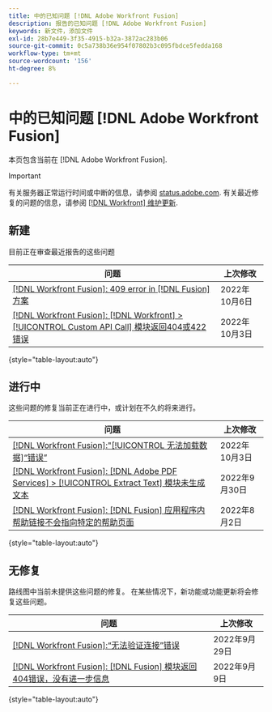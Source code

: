 ```yaml
---
title: 中的已知问题 [!DNL Adobe Workfront Fusion]
description: 报告的已知问题 [!DNL Adobe Workfront Fusion]
keywords: 新文件，添加文件
exl-id: 28b7e449-3f35-4915-b32a-3872ac283b06
source-git-commit: 0c5a738b36e954f07802b3c095fbdce5fedda168
workflow-type: tm+mt
source-wordcount: '156'
ht-degree: 8%

---
```


# 中的已知问题 [!DNL Adobe Workfront Fusion]

本页包含当前在 [!DNL Adobe Workfront Fusion].

>[!IMPORTANT]
>
>有关服务器正常运行时间或中断的信息，请参阅 [status.adobe.com](https://status.adobe.com). 有关最近修复的问题的信息，请参阅 [[!DNL Workfront] 维护更新](../maintenance/current-updates.md).

## 新建

目前正在审查最近报告的这些问题

| **问题** | **上次修改** |
| -----------------------------------------------------------------| ----------------- |
| [[!DNL Workfront Fusion]: 409 error in [!DNL Fusion] 方案](known-issues-workfront-fusion/fusion-409-error.md) | 2022年10月6日 |
| [[!DNL Workfront Fusion]: [!DNL Workfront] >[!UICONTROL  Custom API Call] 模块返回404或422错误](known-issues-workfront-fusion/fusion-api-reports-422-404-errors.md) | 2022年10月3日 |

{style=&quot;table-layout:auto&quot;}


## 进行中

这些问题的修复当前正在进行中，或计划在不久的将来进行。

| **问题** | **上次修改** |
| -----------------------------------------------------------------| ----------------- |
| [[!DNL Workfront Fusion]:&quot;[!UICONTROL 无法加载数据]“错误”](known-issues-workfront-fusion/fusion-failed-to-load-data-error.md) | 2022年10月3日 |
| [[!DNL Workfront Fusion]: [!DNL Adobe PDF Services] > [!UICONTROL Extract Text] 模块未生成文本](known-issues-workfront-fusion/fusion-pdf-extract-text.md) | 2022年9月30日 |
| [[!DNL Workfront Fusion]: [!DNL Fusion] 应用程序内帮助链接不会指向特定的帮助页面](known-issues-workfront-fusion/help-links-in-modules-not-working.md) | 2022年8月2日 |

{style=&quot;table-layout:auto&quot;}

## 无修复

路线图中当前未提供这些问题的修复。 在某些情况下，新功能或功能更新将会修复这些问题。

| **问题** | **上次修改** |
| -----------------------------------------------------------------| ----------------- |
| [[!DNL Workfront Fusion]:“无法验证连接”错误](known-issues-workfront-fusion/fusion-401-error-must-reauthenicate-connection.md) | 2022年9月29日 |
| [[!DNL Workfront Fusion]: [!DNL Fusion] 模块返回404错误，没有进一步信息](known-issues-workfront-fusion/fusion-404-error-no-description.md) | 2022年9月9日 |

{style=&quot;table-layout:auto&quot;}
